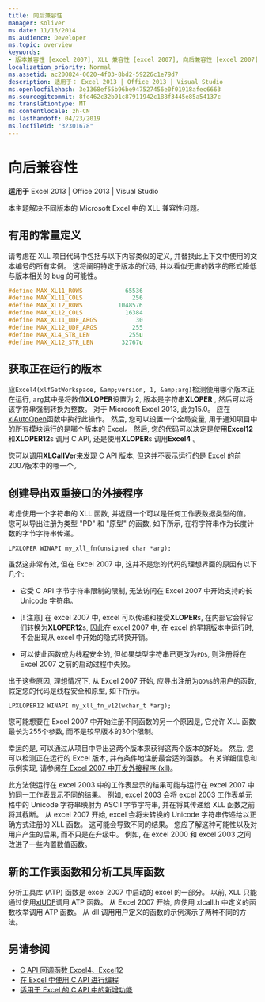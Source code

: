 ```yaml
---
title: 向后兼容性
manager: soliver
ms.date: 11/16/2014
ms.audience: Developer
ms.topic: overview
keywords:
- 版本兼容性 [excel 2007], XLL 兼容性 [excel 2007], 向后兼容性 [excel 2007]
localization_priority: Normal
ms.assetid: ac200824-0620-4f03-8bd2-59226c1e79d7
description: 适用于： Excel 2013 | Office 2013 | Visual Studio
ms.openlocfilehash: 3e1368ef55b96be947527456e0f01918afec6663
ms.sourcegitcommit: 8fe462c32b91c87911942c188f3445e85a54137c
ms.translationtype: MT
ms.contentlocale: zh-CN
ms.lasthandoff: 04/23/2019
ms.locfileid: "32301678"
---
```

# <a name="backward-compatibility"></a>向后兼容性

**适用于** Excel 2013 | Office 2013 | Visual Studio 
  
本主题解决不同版本的 Microsoft Excel 中的 XLL 兼容性问题。
  
## <a name="useful-constant-definitions"></a>有用的常量定义

请考虑在 XLL 项目代码中包括与以下内容类似的定义, 并替换此上下文中使用的文本编号的所有实例。 这将阐明特定于版本的代码, 并以看似无害的数字的形式降低与版本相关的 bug 的可能性。
  
```cpp
#define MAX_XL11_ROWS            65536
#define MAX_XL11_COLS              256
#define MAX_XL12_ROWS          1048576
#define MAX_XL12_COLS            16384
#define MAX_XL11_UDF_ARGS           30
#define MAX_XL12_UDF_ARGS          255
#define MAX_XL4_STR_LEN           255u
#define MAX_XL12_STR_LEN        32767u
```

## <a name="getting-the-running-version"></a>获取正在运行的版本

应`Excel4(xlfGetWorkspace, &amp;version, 1, &amp;arg)`检测使用哪个版本正在运行, `arg`其中是将数值**XLOPER**设置为 2, 版本是字符串**XLOPER** , 然后可以将该字符串强制转换为整数。 对于 Microsoft Excel 2013, 此为15.0。 应在[xlAutoOpen](xlautoopen.md)函数中执行此操作。 然后, 您可以设置一个全局变量, 用于通知项目中的所有模块运行的是哪个版本的 Excel。 然后, 您的代码可以决定是使用**Excel12**和**XLOPER12**s 调用 C API, 还是使用**XLOPER**s 调用**Excel4** 。
  
您可以调用**XLCallVer**来发现 C API 版本, 但这并不表示运行的是 Excel 的前2007版本中的哪一个。 
  
## <a name="creating-add-ins-that-export-dual-interfaces"></a>创建导出双重接口的外接程序

考虑使用一个字符串的 XLL 函数, 并返回一个可以是任何工作表数据类型的值。 您可以导出注册为类型 "PD" 和 "原型" 的函数, 如下所示, 在将字符串作为长度计数的字节字符串传递。
  
`LPXLOPER WINAPI my_xll_fn(unsigned char *arg);`
  
虽然这非常有效, 但在 Excel 2007 中, 这并不是您的代码的理想界面的原因有以下几个:
  
- 它受 C API 字节字符串限制的限制, 无法访问在 Excel 2007 中开始支持的长 Unicode 字符串。
    
- [! 注意] 在 excel 2007 中, excel 可以传递和接受**XLOPER**s, 在内部它会将它们转换为**XLOPER12**s, 因此在 excel 2007 中, 在 excel 的早期版本中运行时, 不会出现从 excel 中开始的隐式转换开销。
    
- 可以使此函数成为线程安全的, 但如果类型字符串已更改为`PD$`, 则注册将在 Excel 2007 之前的启动过程中失败。
    
出于这些原因, 理想情况下, 从 Excel 2007 开始, 应导出注册为`QD%$`的用户的函数, 假定您的代码是线程安全和原型, 如下所示。
  
`LPXLOPER12 WINAPI my_xll_fn_v12(wchar_t *arg);`
  
您可能想要在 Excel 2007 中开始注册不同函数的另一个原因是, 它允许 XLL 函数最长为255个参数, 而不是较早版本的30个限制。
  
幸运的是, 可以通过从项目中导出这两个版本来获得这两个版本的好处。 然后, 您可以检测正在运行的 Excel 版本, 并有条件地注册最合适的函数。 有关详细信息和示例实现, 请参阅[在 Excel 2007 中开发外接程序 (xll)](https://msdn.microsoft.com/library/aa730920.aspx)。
  
此方法使运行在 excel 2003 中的工作表显示的结果可能与运行在 excel 2007 中的同一工作表显示不同的结果。 例如, excel 2003 会将 excel 2003 工作表单元格中的 Unicode 字符串映射为 ASCII 字节字符串, 并在将其传递给 XLL 函数之前将其截断。 从 excel 2007 开始, excel 会将未转换的 Unicode 字符串传递给以正确方式注册的 XLL 函数。 这可能会导致不同的结果。 您应了解这种可能性以及对用户产生的后果, 而不只是在升级中。 例如, 在 excel 2000 和 excel 2003 之间改进了一些内置数值函数。
  
## <a name="new-worksheet-functions-and-analysis-toolpak-functions"></a>新的工作表函数和分析工具库函数

分析工具库 (ATP) 函数是 excel 2007 中启动的 excel 的一部分。 以前, XLL 只能通过使用[xlUDF](xludf.md)调用 ATP 函数。 从 Excel 2007 开始, 应使用 xlcall.h 中定义的函数枚举调用 ATP 函数。 从 dll 调用用户定义的函数的示例演示了两种不同的方法。
  
## <a name="see-also"></a>另请参阅

- [C API 回调函数 Excel4、Excel12](c-api-callback-functions-excel4-excel12.md) 
- [在 Excel 中使用 C API 进行编程](programming-with-the-c-api-in-excel.md)
- [适用于 Excel 的 C API 中的新增功能](what-s-new-in-the-c-api-for-excel.md)


